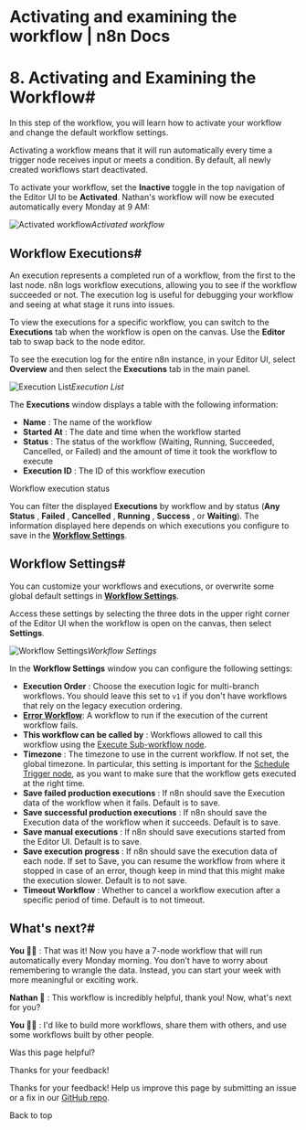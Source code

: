# Activating and examining the workflow | n8n Docs

[ ](https://github.com/n8n-io/n8n-docs/edit/main/docs/courses/level-one/chapter-5/chapter-5.8.md "Edit this page")

# 8\. Activating and Examining the Workflow#

In this step of the workflow, you will learn how to activate your workflow and change the default workflow settings.

Activating a workflow means that it will run automatically every time a trigger node receives input or meets a condition. By default, all newly created workflows start deactivated.

To activate your workflow, set the **Inactive** toggle in the top navigation of the Editor UI to be **Activated**. Nathan's workflow will now be executed automatically every Monday at 9 AM:

![Activated workflow](/_images/courses/level-one/chapter-five/l1-c5-5-8-activated-workflow.png)_Activated workflow_

## Workflow Executions#

An execution represents a completed run of a workflow, from the first to the last node. n8n logs workflow executions, allowing you to see if the workflow succeeded or not. The execution log is useful for debugging your workflow and seeing at what stage it runs into issues.

To view the executions for a specific workflow, you can switch to the **Executions** tab when the workflow is open on the canvas. Use the **Editor** tab to swap back to the node editor.

To see the execution log for the entire n8n instance, in your Editor UI, select **Overview** and then select the **Executions** tab in the main panel.

![Execution List](/_images/courses/level-one/chapter-five/l1-c5-5-8-execution-list.png)_Execution List_

The **Executions** window displays a table with the following information:

  * **Name** : The name of the workflow
  * **Started At** : The date and time when the workflow started
  * **Status** : The status of the workflow (Waiting, Running, Succeeded, Cancelled, or Failed) and the amount of time it took the workflow to execute
  * **Execution ID** : The ID of this workflow execution

Workflow execution status

You can filter the displayed **Executions** by workflow and by status (**Any Status** , **Failed** , **Cancelled** , **Running** , **Success** , or **Waiting**). The information displayed here depends on which executions you configure to save in the [**Workflow Settings**](../../../../workflows/settings/).

## Workflow Settings#

You can customize your workflows and executions, or overwrite some global default settings in [**Workflow Settings**](../../../../workflows/settings/).

Access these settings by selecting the three dots in the upper right corner of the Editor UI when the workflow is open on the canvas, then select **Settings**.

![Workflow Settings](/_images/courses/level-one/chapter-five/l1-c5-5-8-workflow-settings.png)_Workflow Settings_

In the **Workflow Settings** window you can configure the following settings:

  * **Execution Order** : Choose the execution logic for multi-branch workflows. You should leave this set to `v1` if you don't have workflows that rely on the legacy execution ordering.
  * [**Error Workflow**](../../../../flow-logic/error-handling/): A workflow to run if the execution of the current workflow fails.
  * **This workflow can be called by** : Workflows allowed to call this workflow using the [Execute Sub-workflow node](../../../../integrations/builtin/core-nodes/n8n-nodes-base.executeworkflow/).
  * **Timezone** : The timezone to use in the current workflow. If not set, the global timezone. In particular, this setting is important for the [Schedule Trigger node](../../../../integrations/builtin/core-nodes/n8n-nodes-base.scheduletrigger/), as you want to make sure that the workflow gets executed at the right time.
  * **Save failed production executions** : If n8n should save the Execution data of the workflow when it fails. Default is to save.
  * **Save successful production executions** : If n8n should save the Execution data of the workflow when it succeeds. Default is to save.
  * **Save manual executions** : If n8n should save executions started from the Editor UI. Default is to save.
  * **Save execution progress** : If n8n should save the execution data of each node. If set to Save, you can resume the workflow from where it stopped in case of an error, though keep in mind that this might make the execution slower. Default is to not save.
  * **Timeout Workflow** : Whether to cancel a workflow execution after a specific period of time. Default is to not timeout.

## What's next?#

**You 👩‍🔧** : That was it! Now you have a 7-node workflow that will run automatically every Monday morning. You don't have to worry about remembering to wrangle the data. Instead, you can start your week with more meaningful or exciting work.

**Nathan 🙋** : This workflow is incredibly helpful, thank you! Now, what's next for you?

**You 👩‍🔧** : I'd like to build more workflows, share them with others, and use some workflows built by other people.

Was this page helpful? 

Thanks for your feedback! 

Thanks for your feedback! Help us improve this page by submitting an issue or a fix in our [GitHub repo](https://github.com/n8n-io/n8n-docs). 

Back to top